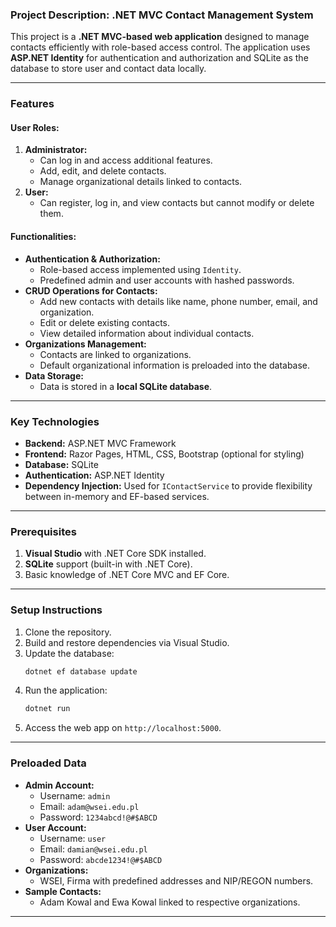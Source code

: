 ### Project Description: .NET MVC Contact Management System

This project is a **.NET MVC-based web application** designed to manage contacts efficiently with role-based access control. The application uses **ASP.NET Identity** for authentication and authorization and SQLite as the database to store user and contact data locally.

---

### Features
#### User Roles:
1. **Administrator:**
   - Can log in and access additional features.
   - Add, edit, and delete contacts.
   - Manage organizational details linked to contacts.
2. **User:**
   - Can register, log in, and view contacts but cannot modify or delete them.

#### Functionalities:
- **Authentication & Authorization:** 
  - Role-based access implemented using `Identity`.
  - Predefined admin and user accounts with hashed passwords.
- **CRUD Operations for Contacts:**
  - Add new contacts with details like name, phone number, email, and organization.
  - Edit or delete existing contacts.
  - View detailed information about individual contacts.
- **Organizations Management:**
  - Contacts are linked to organizations.
  - Default organizational information is preloaded into the database.
- **Data Storage:**
  - Data is stored in a **local SQLite database**.

---

### Key Technologies
- **Backend:** ASP.NET MVC Framework
- **Frontend:** Razor Pages, HTML, CSS, Bootstrap (optional for styling)
- **Database:** SQLite
- **Authentication:** ASP.NET Identity
- **Dependency Injection:** Used for `IContactService` to provide flexibility between in-memory and EF-based services.

---

### Prerequisites
1. **Visual Studio** with .NET Core SDK installed.
2. **SQLite** support (built-in with .NET Core).
3. Basic knowledge of .NET Core MVC and EF Core.

---

### Setup Instructions
1. Clone the repository.
2. Build and restore dependencies via Visual Studio.
3. Update the database:
   ```bash
   dotnet ef database update
   ```
4. Run the application:
   ```bash
   dotnet run
   ```
5. Access the web app on `http://localhost:5000`.

---

### Preloaded Data
- **Admin Account:**
  - Username: `admin`
  - Email: `adam@wsei.edu.pl`
  - Password: `1234abcd!@#$ABCD`
- **User Account:**
  - Username: `user`
  - Email: `damian@wsei.edu.pl`
  - Password: `abcde1234!@#$ABCD`
- **Organizations:**
  - WSEI, Firma with predefined addresses and NIP/REGON numbers.
- **Sample Contacts:**
  - Adam Kowal and Ewa Kowal linked to respective organizations.

---
